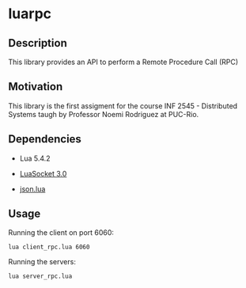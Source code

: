 # luarpc

## Description
This library provides an API to perform a Remote Procedure Call (RPC)

## Motivation
This library is the first assigment for the course INF 2545 - Distributed Systems taugh by Professor Noemi Rodriguez at PUC-Rio.

## Dependencies
* Lua 5.4.2

* [LuaSocket 3.0](https://luarocks.org/modules/luasocket/luasocket)

* [json.lua](https://github.com/rxi/json.lua/)


## Usage

Running the client on port 6060:
```
lua client_rpc.lua 6060
```

Running the servers:
```
lua server_rpc.lua
```